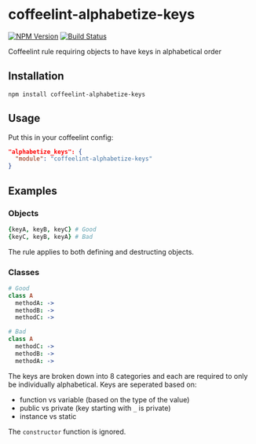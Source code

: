 # coffeelint-alphabetize-keys

[![NPM Version](https://img.shields.io/npm/v/coffeelint-alphabetize-keys.svg)](https://www.npmjs.com/package/coffeelint-alphabetize-keys)
[![Build Status](https://img.shields.io/circleci/project/charlierudolph/coffeelint-alphabetize-keys/master.svg)](https://circleci.com/gh/charlierudolph/coffeelint-alphabetize-keys/tree/master)

Coffeelint rule requiring objects to have keys in alphabetical order

## Installation

```
npm install coffeelint-alphabetize-keys
```

## Usage

Put this in your coffeelint config:

```json
"alphabetize_keys": {
  "module": "coffeelint-alphabetize-keys"
}
```

## Examples

### Objects

```coffee
{keyA, keyB, keyC} # Good
{keyC, keyB, keyA} # Bad
```

The rule applies to both defining and destructing objects.

### Classes

```coffee
# Good
class A
  methodA: ->
  methodB: ->
  methodC: ->

# Bad
class A
  methodC: ->
  methodB: ->
  methodA: ->
```

The keys are broken down into 8 categories and
each are required to only be individually alphabetical.
Keys are seperated based on:
* function vs variable (based on the type of the value)
* public vs private (key starting with `_` is private)
* instance vs static

The `constructor` function is ignored.
